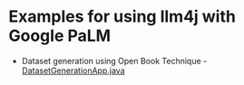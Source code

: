 # Examples for using llm4j with Google PaLM

- Dataset generation using Open Book Technique - [DatasetGenerationApp.java](src/main/java/llmjava/palm/DatasetGenerationApp.java)